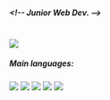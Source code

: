 <h5>&lt;!-- Junior Web Dev. --&gt;</h5>

<img src="https://64.media.tumblr.com/7a149a8ecb7c0824fffbc7793258c465/c5a075fd99d2f6c7-1e/s250x400/5b8d98650ecb526301324e44cf9e814b8f5cd15d.gif"> </src>
==============================================

<h5>Main languages:</h5>
<div>
<img src="https://64.media.tumblr.com/218e832552e36d15cf4da2173d2e9db1/2e3e6774db3b5930-a9/s75x75_c1/24b0d86072b815a9be4c9aa998348a8c5354a878.png"></src>
<img src="https://64.media.tumblr.com/24df9888ad2f6aee5ad609e2c947305b/2e3e6774db3b5930-77/s75x75_c1/67bc89453eb0c1545a83d5c0348f1249df3e24f2.png"></src>
<img src="https://64.media.tumblr.com/6c913cffde00de5d7f4cf781fc4d5a9b/2e3e6774db3b5930-81/s75x75_c1/90476a545bae29380e6c979a2323a54f071d1a46.png"></src>
<img src="https://64.media.tumblr.com/6db6953dd604df7d09fab40fa4317767/2e3e6774db3b5930-5e/s75x75_c1/a66248f8e13e35af70c1d37df538c38fc072f0d9.png"></src>
<img src="https://files.softicons.com/download/system-icons/adobe-cs4-files-folders-icons-by-deleket/png/32/File%20Adobe%20Dreamweaver%20JavaScript.png"></src>
</div>
